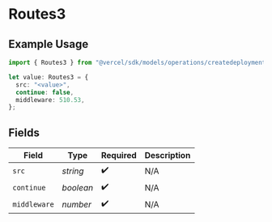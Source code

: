 # Routes3

## Example Usage

```typescript
import { Routes3 } from "@vercel/sdk/models/operations/createdeployment.js";

let value: Routes3 = {
  src: "<value>",
  continue: false,
  middleware: 510.53,
};
```

## Fields

| Field              | Type               | Required           | Description        |
| ------------------ | ------------------ | ------------------ | ------------------ |
| `src`              | *string*           | :heavy_check_mark: | N/A                |
| `continue`         | *boolean*          | :heavy_check_mark: | N/A                |
| `middleware`       | *number*           | :heavy_check_mark: | N/A                |
